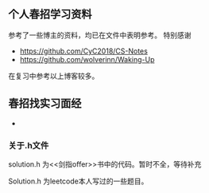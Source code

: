 ## 个人春招学习资料

参考了一些博主的资料，均已在文件中表明参考。
特别感谢
* https://github.com/CyC2018/CS-Notes
* https://github.com/wolverinn/Waking-Up

在复习中参考以上博客较多。

## 春招找实习面经
* 

### 关于.h文件
solution.h 为<<剑指offer>>书中的代码。暂时不全，等待补充

Solution.h 为leetcode本人写过的一些题目。
